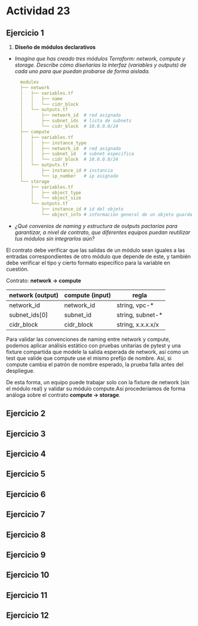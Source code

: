 # Actividad 23

## Ejercicio 1

1. **Diseño de módulos declarativos**

- _Imagina que has creado tres módulos Terraform: network, compute y storage. Describe cómo diseñarías la interfaz (variables y outputs) de cada uno para que puedan probarse de forma aislada._

    ```yaml
      modules
      ├── network
      │   ├── variables.tf
      │   │   ├── name
      │   │   └── cidr_block
      │   └── outputs.tf
      │       ├── network_id  # red asignada
      │       ├── subnet_ids  # lista de subnets
      │       └── cidr_block  # 10.0.0.0/24
      ├── compute
      │   ├── variables.tf
      │   │   ├── instance_type
      │   │   ├── network_id  # red asignada
      │   │   ├── subnet_id   # subnet especifica
      │   │   └── cidr_block  # 10.0.0.0/24
      │   └── outputs.tf
      │       ├── instance_id # instancia
      │       └── ip_number   # ip asignada
      └── storage
          ├── variables.tf
          │   ├── object_type
          │   └── object_size
          └── outputs.tf
              ├── instance_id # id del objeto
              └── object_info # información general de un objeto guardado
    ```

- _¿Qué convenios de naming y estructura de outputs pactarías para garantizar, a nivel de contrato, que diferentes equipos puedan reutilizar tus módulos sin integrarlos aún?_

El contrato debe verificar que las salidas de un módulo sean iguales a las entradas correspondientes de otro módulo que depende de este, y también debe verificar el tipo y cierto formato especifico para la variable en cuestión.

Contrato: **network -> compute**

| network (output) | compute (input) | regla |
| - | - | - |
| network_id | network_id | string, vpc-* |
| subnet_ids[0] | subnet_id | string, subnet-* |
| cidr_block | cidr_block | string, x.x.x.x/x |

Para validar las convenciones de naming entre network y compute, podemos aplicar análisis estático con pruebas unitarias de pytest y una fixture compartida que modele la salida esperada de network, así como un test que valide que compute use el mismo prefijo de nombre. Así, si compute cambia el patrón de nombre esperado, la prueba falla antes del despliegue.

De esta forma, un equipo puede trabajar solo con la fixture de network (sin el módulo real) y validar su módulo compute.Así procederíamos de forma análoga sobre el contrato **compute -> storage**.

## Ejercicio 2

## Ejercicio 3

## Ejercicio 4

## Ejercicio 5

## Ejercicio 6

## Ejercicio 7

## Ejercicio 8

## Ejercicio 9

## Ejercicio 10

## Ejercicio 11

## Ejercicio 12
